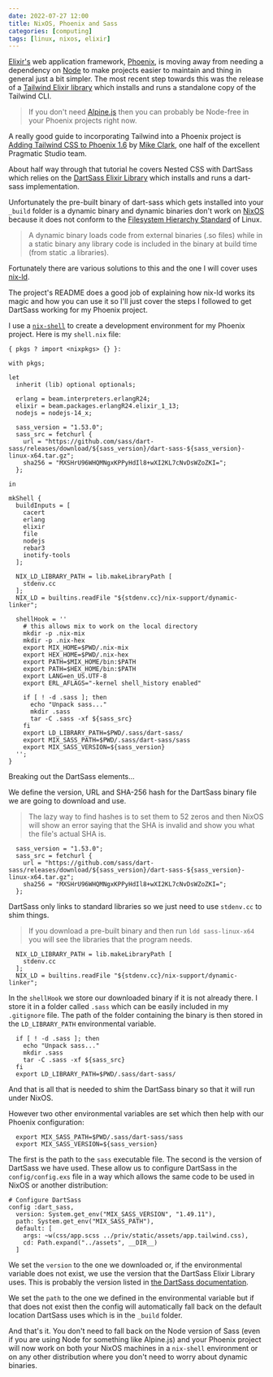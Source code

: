 ```yaml
---
date: 2022-07-27 12:00
title: NixOS, Phoenix and Sass
categories: [computing]
tags: [linux, nixos, elixir]
---
```


[Elixir's](https://elixir-lang.org/) web application framework, [Phoenix](https://www.phoenixframework.org/), is moving away from needing a dependency on [Node](https://nodejs.org/en/) to make projects easier to maintain and thing in general just a bit simpler. The most recent step towards this was the release of a [Tailwind Elixir library](https://github.com/phoenixframework/tailwind) which installs and runs a standalone copy of the Tailwind CLI.

> If you don't need [Alpine.js](https://alpinejs.dev/) then you can probably be Node-free in your Phoenix projects right now.

A really good guide to incorporating Tailwind into a Phoenix project is [Adding Tailwind CSS to Phoenix 1.6](https://pragmaticstudio.com/tutorials/adding-tailwind-css-to-phoenix) by [Mike Clark](https://twitter.com/clarkware), one half of the excellent Pragmatic Studio team.

About half way through that tutorial he covers Nested CSS with DartSass which relies on the [DartSass Elixir Library](https://github.com/CargoSense/dart_sass) which installs and runs a dart-sass implementation.

Unfortunately the pre-built binary of dart-sass which gets installed into your `_build` folder is a dynamic binary and dynamic binaries don't work on [NixOS](https://nixos.org/) because it does not conform to the [Filesystem Hierarchy Standard](https://en.wikipedia.org/wiki/Filesystem_Hierarchy_Standard) of Linux.

> A dynamic binary loads code from external binaries (.so files) while in a static binary any library code is included in the binary at build time (from static .a libraries).

Fortunately there are various solutions to this and the one I will cover uses [nix-ld](https://github.com/Mic92/nix-ld).

The project's README does a good job of explaining how nix-ld works its magic and how you can use it so I'll just cover the steps I followed to get DartSass working for my Phoenix project.

I use a [`nix-shell`](https://nixos.org/manual/nix/stable/command-ref/nix-shell.html) to create a development environment for my Phoenix project. Here is my `shell.nix` file:

```
{ pkgs ? import <nixpkgs> {} }:

with pkgs;

let
  inherit (lib) optional optionals;

  erlang = beam.interpreters.erlangR24;
  elixir = beam.packages.erlangR24.elixir_1_13;
  nodejs = nodejs-14_x;

  sass_version = "1.53.0";
  sass_src = fetchurl {
    url = "https://github.com/sass/dart-sass/releases/download/${sass_version}/dart-sass-${sass_version}-linux-x64.tar.gz";
    sha256 = "MXSHrU96WHQMNgxKPPyHdIl8+wXI2KL7cNvDsWZoZKI=";
  };

in

mkShell {
  buildInputs = [
    cacert
    erlang
    elixir
    file
    nodejs
    rebar3
    inotify-tools
  ];

  NIX_LD_LIBRARY_PATH = lib.makeLibraryPath [
    stdenv.cc
  ];
  NIX_LD = builtins.readFile "${stdenv.cc}/nix-support/dynamic-linker";

  shellHook = ''
    # this allows mix to work on the local directory
    mkdir -p .nix-mix
    mkdir -p .nix-hex
    export MIX_HOME=$PWD/.nix-mix
    export HEX_HOME=$PWD/.nix-hex
    export PATH=$MIX_HOME/bin:$PATH
    export PATH=$HEX_HOME/bin:$PATH
    export LANG=en_US.UTF-8
    export ERL_AFLAGS="-kernel shell_history enabled"

    if [ ! -d .sass ]; then
      echo "Unpack sass..."
      mkdir .sass
      tar -C .sass -xf ${sass_src}
    fi
    export LD_LIBRARY_PATH=$PWD/.sass/dart-sass/
    export MIX_SASS_PATH=$PWD/.sass/dart-sass/sass
    export MIX_SASS_VERSION=${sass_version}
  '';
}
```

Breaking out the DartSass elements...

We define the version, URL and SHA-256 hash for the DartSass binary file we are going to download and use.

> The lazy way to find hashes is to set them to 52 zeros and then NixOS will show an error saying that the SHA is invalid and show you what the file's actual SHA is.

```
  sass_version = "1.53.0";
  sass_src = fetchurl {
    url = "https://github.com/sass/dart-sass/releases/download/${sass_version}/dart-sass-${sass_version}-linux-x64.tar.gz";
    sha256 = "MXSHrU96WHQMNgxKPPyHdIl8+wXI2KL7cNvDsWZoZKI=";
  };

```

DartSass only links to standard libraries so we just need to use `stdenv.cc` to shim things.

> If you download a pre-built binary and then run `ldd sass-linux-x64` you will see the libraries that the program needs.

```
  NIX_LD_LIBRARY_PATH = lib.makeLibraryPath [
    stdenv.cc
  ];
  NIX_LD = builtins.readFile "${stdenv.cc}/nix-support/dynamic-linker";
```

In the `shellHook` we store our downloaded binary if it is not already there. I store it in a folder called `.sass` which can be easily included in my `.gitignore` file. The path of the folder containing the binary is then stored in the `LD_LIBRARY_PATH` environmental variable.

```
  if [ ! -d .sass ]; then
    echo "Unpack sass..."
    mkdir .sass
    tar -C .sass -xf ${sass_src}
  fi
  export LD_LIBRARY_PATH=$PWD/.sass/dart-sass/
```

And that is all that is needed to shim the DartSass binary so that it will run under NixOS.

However two other environmental variables are set which then help with our Phoenix configuration:

```
  export MIX_SASS_PATH=$PWD/.sass/dart-sass/sass
  export MIX_SASS_VERSION=${sass_version}
```

The first is the path to the `sass` executable file. The second is the version of DartSass we have used. These allow us to configure DartSass in the `config/config.exs` file in a way which allows the same code to be used in NixOS or another distribution:

```
# Configure DartSass
config :dart_sass,
  version: System.get_env("MIX_SASS_VERSION", "1.49.11"),
  path: System.get_env("MIX_SASS_PATH"),
  default: [
    args: ~w(css/app.scss ../priv/static/assets/app.tailwind.css),
    cd: Path.expand("../assets", __DIR__)
  ]
```

We set the `version` to the one we downloaded or, if the environmental variable does not exist, we use the version that the DartSass Elixir Library uses. This is probably the version listed in [the DartSass documentation](https://hexdocs.pm/dart_sass/DartSass.html#module-profiles).

We set the `path` to the one we defined in the environmental variable but if that does not exist then the config will automatically fall back on the default location DartSass uses which is in the `_build` folder.

And that's it. You don't need to fall back on the Node version of Sass (even if you are using Node for something like Alpine.js) and your Phoenix project will now work on both your NixOS machines in a `nix-shell` environment or on any other distribution where you don't need to worry about dynamic binaries.
